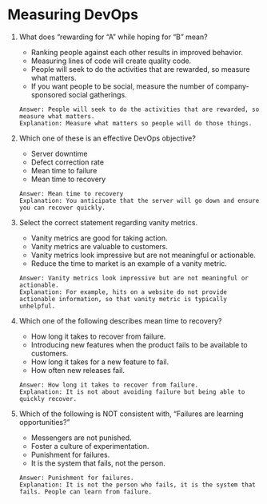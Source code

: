 # Measuring DevOps

1. What does “rewarding for “A” while hoping for “B” mean?
    - Ranking people against each other results in improved behavior.
    - Measuring lines of code will create quality code.
    - People will seek to do the activities that are rewarded, so measure what matters.
    - If you want people to be social, measure the number of company-sponsored social gatherings.
    ```
    Answer: People will seek to do the activities that are rewarded, so measure what matters.
    Explanation: Measure what matters so people will do those things.
    ```

2. Which one of these is an effective DevOps objective?
    - Server downtime
    - Defect correction rate
    - Mean time to failure
    - Mean time to recovery
    ```
    Answer: Mean time to recovery
    Explanation: You anticipate that the server will go down and ensure you can recover quickly.
    ```
    
3. Select the correct statement regarding vanity metrics.
    - Vanity metrics are good for taking action.
    - Vanity metrics are valuable to customers.
    - Vanity metrics look impressive but are not meaningful or actionable.
    - Reduce the time to market is an example of a vanity metric.
    ```
    Answer: Vanity metrics look impressive but are not meaningful or actionable.
    Explanation: For example, hits on a website do not provide actionable information, so that vanity metric is typically unhelpful.
    ```
    
4. Which one of the following describes mean time to recovery?
    - How long it takes to recover from failure.
    - Introducing new features when the product fails to be available to customers.
    - How long it takes for a new feature to fail.
    - How often new releases fail.
    ```
    Answer: How long it takes to recover from failure.
    Explanation: It is not about avoiding failure but being able to quickly recover.
    ```
    
5. Which of the following is NOT consistent with, “Failures are learning opportunities?”
    - Messengers are not punished.
    - Foster a culture of experimentation.
    - Punishment for failures.
    - It is the system that fails, not the person.
    ```
    Answer: Punishment for failures.
    Explanation: It is not the person who fails, it is the system that fails. People can learn from failure.
    ```